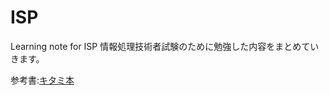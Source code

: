 # ISP
Learning note for ISP 
情報処理技術者試験のために勉強した内容をまとめていきます。

参考書:[キタミ本](https://www.amazon.co.jp/dp/B07L9QXX9J/ref=dp-kindle-redirect?_encoding=UTF8&btkr=1)
